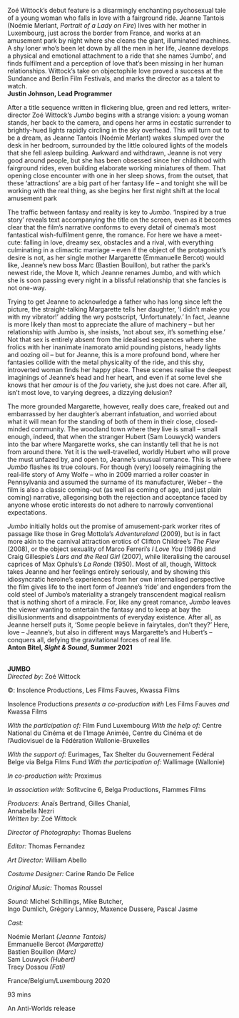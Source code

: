 

Zoé Wittock’s debut feature is a disarmingly enchanting psychosexual tale of a young woman who falls in love with a fairground ride. Jeanne Tantois (Noémie Merlant, _Portrait of a Lady on Fire_) lives with her mother in Luxembourg, just across the border from France, and works at an amusement park by night where she cleans the giant, illuminated machines. A shy loner who’s been let down by all the men in her life, Jeanne develops a physical and emotional attachment to a ride that she names ‘Jumbo’, and finds fulfilment and a perception of love that’s been missing in her human relationships. Wittock’s take on objectophile love proved a success at the Sundance and Berlin Film Festivals, and marks the director as a talent to watch.  
**Justin Johnson, Lead Programmer**

After a title sequence written in flickering blue, green and red letters, writer-director Zoé Wittock’s _Jumbo_ begins with a strange vision: a young woman stands, her back to the camera, and opens her arms in ecstatic surrender to brightly-hued lights rapidly circling in the sky overhead. This will turn out to be a dream, as Jeanne Tantois (Noémie Merlant) wakes slumped over the desk in her bedroom, surrounded by the little coloured lights of the models that she fell asleep building. Awkward and withdrawn, Jeanne is not very good around people, but she has been obsessed since her childhood with fairground rides, even building elaborate working miniatures of them. That opening close encounter with one in her sleep shows, from the outset, that these ‘attractions’ are a big part of her fantasy life – and tonight she will be working with the real thing, as she begins her first night shift at the local amusement park

The traffic between fantasy and reality is key to _Jumbo_. ‘Inspired by a true story’ reveals text accompanying the title on the screen, even as it becomes clear that the film’s narrative conforms to every detail of cinema’s most fantastical wish-fulfilment genre, the romance. For here we have a meet-cute: falling in love, dreamy sex, obstacles and a rival, with everything culminating in a climactic marriage – even if the object of the protagonist’s desire is not, as her single mother Margarette (Emmanuelle Bercot) would like, Jeanne’s new boss Marc (Bastien Bouillon), but rather the park’s newest ride, the Move It, which Jeanne renames Jumbo, and with which she is soon passing every night in a blissful relationship that she fancies is not one-way.

Trying to get Jeanne to acknowledge a father who has long since left the picture, the straight-talking Margarette tells her daughter, ‘I didn’t make you with my vibrator!’ adding the wry postscript, ‘Unfortunately.’ In fact, Jeanne is more likely than most to appreciate the allure of machinery – but her relationship with Jumbo is, she insists, ‘not about sex, it’s something else.’  
Not that sex is entirely absent from the idealised sequences where she frolics with her inanimate inamorato amid pounding pistons, heady lights and oozing oil – but for Jeanne, this is a more profound bond, where her fantasies collide with the metal physicality of the ride, and this shy, introverted woman finds her happy place. These scenes realise the deepest imaginings of Jeanne’s head and her heart, and even if at some level she knows that her _amour_ is of the _fou_ variety, she just does not care. After all, isn’t most love, to varying degrees, a dizzying delusion?

The more grounded Margarette, however, really does care, freaked out and embarrassed by her daughter’s aberrant infatuation, and worried about what it will mean for the standing of both of them in their close, closed-minded community. The woodland town where they live is small – small enough, indeed, that when the stranger Hubert (Sam Louwyck) wanders into the bar where Margarette works, she can instantly tell that he is not from around there. Yet it is the well-travelled, worldly Hubert who will prove the must unfazed by, and open to, Jeanne’s unusual romance. This is where _Jumbo_ flashes its true colours. For though (very) loosely reimagining the real-life story of Amy Wolfe – who in 2009 married a roller coaster in Pennsylvania and assumed the surname of its manufacturer, Weber – the film is also a classic coming-out (as well as coming of age, and just plain coming) narrative, allegorising both the rejection and acceptance faced by anyone whose erotic interests do not adhere to narrowly conventional expectations.

_Jumbo_ initially holds out the promise of amusement-park worker rites of passage like those in Greg Mottola’s _Adventureland_ (2009), but is in fact more akin to the carnival attraction erotics of Clifton Childree’s _The Flew_ (2008), or the object sexuality of Marco Ferreri’s _I Love You_ (1986) and Craig Gillespie’s _Lars and the Real Girl_ (2007), while literalising the carousel caprices of Max Ophuls’s _La Ronde_ (1950). Most of all, though, Wittock takes Jeanne and her feelings entirely seriously, and by showing this idiosyncratic heroine’s experiences from her own internalised perspective the film gives life to the inert form of Jeanne’s ‘ride’ and engenders from the cold steel of Jumbo’s materiality a strangely transcendent magical realism that is nothing short of a miracle. For, like any great romance, _Jumbo_ leaves the viewer wanting to entertain the fantasy and to keep at bay the disillusionments and disappointments of everyday existence. After all, as Jeanne herself puts it, ‘Some people believe in fairytales, don’t they?’ Here, love – Jeanne’s, but also in different ways Margarette’s and Hubert’s – conquers all, defying the gravitational forces of real life.  
**Anton Bitel, _Sight & Sound_, Summer 2021**
<br><br>


**JUMBO**<br>
_Directed by_: Zoé Wittock<br>

©: Insolence Productions, Les Films Fauves, Kwassa Films<br>

Insolence Productions _presents a co-production with_ Les Films Fauves _and_ Kwassa Films

_With the participation of:_ Film Fund Luxembourg _With the help of:_ Centre National du Cinéma et de l’Image Animée, Centre du Cinéma et de l’Audiovisuel de la Fédération Wallonie-Bruxelles

_With the support of:_ Eurimages, Tax Shelter du Gouvernement Fédéral Belge via Belga Films Fund _With the participation of:_ Wallimage (Wallonie)

_In co-production with:_ Proximus

_In association with:_ Sofitvcine 6, Belga Productions, Flammes Films

_Producers_: Anaïs Bertrand, Gilles Chanial,  
Annabella Nezri  
_Written by_: Zoé Wittock

_Director of Photography:_ Thomas Buelens

_Editor:_ Thomas Fernandez

_Art Director:_ William Abello

_Costume Designer:_ Carine Rando De Felice

_Original Music:_ Thomas Roussel

_Sound:_ Michel Schillings, Mike Butcher,  
Ingo Dumlich, Grégory Lannoy, Maxence Dussere, Pascal Jasme

_Cast:_

Noémie Merlant _(Jeanne Tantois)_  
Emmanuelle Bercot _(Margarette)_  
Bastien Bouillon _(Marc)_  
Sam Louwyck _(Hubert)_  
Tracy Dossou _(Fati)_

France/Belgium/Luxembourg 2020

93 mins

An Anti-Worlds release
<!--stackedit_data:
eyJoaXN0b3J5IjpbMjU3NDMwNDE2XX0=
-->